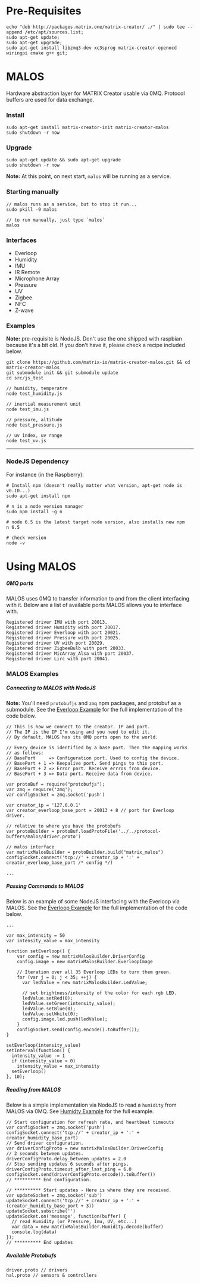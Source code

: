 
# Pre-Requisites
```
echo "deb http://packages.matrix.one/matrix-creator/ ./" | sudo tee --append /etc/apt/sources.list;
sudo apt-get update;
sudo apt-get upgrade;
sudo apt-get install libzmq3-dev xc3sprog matrix-creator-openocd wiringpi cmake g++ git;
```

# MALOS

Hardware abstraction layer for MATRIX Creator usable via 0MQ. Protocol buffers are used for data exchange.

### Install
```
sudo apt-get install matrix-creator-init matrix-creator-malos
sudo shutdown -r now
```

### Upgrade
```
sudo apt-get update && sudo apt-get upgrade
sudo shutdown -r now
```
**Note:** At this point, on next start, `malos` will be running as a service. 

### Starting manually
```
// malos runs as a service, but to stop it run...
sudo pkill -9 malos

// to run manually, just type `malos`
malos
```
### Interfaces
* Everloop
* Humidity
* IMU
* IR Remote
* Microphone Array
* Pressure
* UV
* Zigbee
* NFC
* Z-wave

### Examples
**Note:** pre-requisite is NodeJS. Don't use the one shipped with raspbian because it's a bit old. If you don't have it, please check a recipe included below.
```
git clone https://github.com/matrix-io/matrix-creator-malos.git && cd matrix-creator-malos
git submodule init && git submodule update
cd src/js_test

// humidity, temperatre
node test_humidity.js 

// inertial measurement unit
node test_imu.js 

// pressure, altitude
node test_pressure.js 

// uv index, uv range
node test_uv.js
```
-------------------------

### NodeJS Dependency

For instance (in the Raspberry):

```
# Install npm (doesn't really matter what version, apt-get node is v0.10...)
sudo apt-get install npm

# n is a node version manager
sudo npm install -g n

# node 6.5 is the latest target node version, also installs new npm
n 6.5

# check version
node -v
```
# Using MALOS
##### 0MQ ports
MALOS uses 0MQ to transfer information to and from the client interfacing with it. Below are a list of available ports MALOS allows you to interface with.
```
Registered driver IMU with port 20013.
Registered driver Humidity with port 20017.
Registered driver Everloop with port 20021.
Registered driver Pressure with port 20025.
Registered driver UV with port 20029.
Registered driver ZigbeeBulb with port 20033.
Registered driver MicArray_Alsa with port 20037.
Registered driver Lirc with port 20041.
```
### MALOS Examples
##### Connecting to MALOS with NodeJS
**Note:** You'll need `protobufjs` and `zmq` npm packages, and protobuf as a submodule. See the [Everloop Example](https://github.com/matrix-io/matrix-creator-malos/blob/master/src/js_test/test_everloop.js) for the full implementation of the code below.
```
// This is how we connect to the creator. IP and port.
// The IP is the IP I'm using and you need to edit it.
// By default, MALOS has its 0MQ ports open to the world.

// Every device is identified by a base port. Then the mapping works
// as follows:
// BasePort     => Configuration port. Used to config the device.
// BasePort + 1 => Keepalive port. Send pings to this port.
// BasePort + 2 => Error port. Receive errros from device.
// BasePort + 3 => Data port. Receive data from device.

var protoBuf = require("protobufjs");
var zmq = require('zmq');
var configSocket = zmq.socket('push')

var creator_ip = '127.0.0.1'
var creator_everloop_base_port = 20013 + 8 // port for Everloop driver.

// relative to where you have the protobufs
var protoBuilder = protoBuf.loadProtoFile('../../protocol-buffers/malos/driver.proto')

// malos interface
var matrixMalosBuilder = protoBuilder.build("matrix_malos")
configSocket.connect('tcp://' + creator_ip + ':' + creator_everloop_base_port /* config */)

...
```
##### Passing Commands to MALOS
Below is an example of some NodeJS interfacing with the Everloop via MALOS. See the [Everloop Example](https://github.com/matrix-io/matrix-creator-malos/blob/master/src/js_test/test_everloop.js) for the full implementation of the code below.
```
...

var max_intensity = 50
var intensity_value = max_intensity

function setEverloop() {
    var config = new matrixMalosBuilder.DriverConfig
    config.image = new matrixMalosBuilder.EverloopImage
    
    // Iteration over all 35 Everloop LEDs to turn them green.
    for (var j = 0; j < 35; ++j) {
      var ledValue = new matrixMalosBuilder.LedValue;

      // set brightness/intensity of the color for each rgb LED.
      ledValue.setRed(0);
      ledValue.setGreen(intensity_value);
      ledValue.setBlue(0);
      ledValue.setWhite(0);
      config.image.led.push(ledValue);
    }
    configSocket.send(config.encode().toBuffer());
}

setEverloop(intensity_value)
setInterval(function() {
  intensity_value -= 1
  if (intensity_value < 0)
    intensity_value = max_intensity
  setEverloop()
}, 10);
```
##### Reading from MALOS
Below is a simple implementation via NodeJS to read a `humidity` from MALOS via 0MQ. See [Humidty Example](https://github.com/matrix-io/matrix-creator-malos/blob/master/src/js_test/test_humidity.js) for the full example.
```
// Start configuration for refresh rate, and heartbeat timeouts
var configSocket = zmq.socket('push')
configSocket.connect('tcp://' + creator_ip + ':' + creator_humidity_base_port)
// Send driver configuration.
var driverConfigProto = new matrixMalosBuilder.DriverConfig
// 2 seconds between updates.
driverConfigProto.delay_between_updates = 2.0
// Stop sending updates 6 seconds after pings.
driverConfigProto.timeout_after_last_ping = 6.0
configSocket.send(driverConfigProto.encode().toBuffer())
// ********** End configuration.

// ********** Start updates - Here is where they are received.
var updateSocket = zmq.socket('sub')
updateSocket.connect('tcp://' + creator_ip + ':' + (creator_humidity_base_port + 3))
updateSocket.subscribe('')
updateSocket.on('message', function(buffer) {
  // read Humidity (or Pressure, Imu, UV, etc...) 
  var data = new matrixMalosBuilder.Humidity.decode(buffer)
  console.log(data)
});
// ********** End updates
```


##### Available Protobufs
```
driver.proto // drivers
hal.proto // sensors & controllers
```

